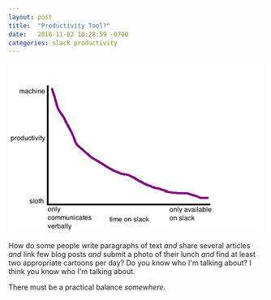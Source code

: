 ```yaml
---
layout: post
title:  "Productivity Tool?"
date:   2016-11-02 10:28:59 -0700
categories: slack productivity
---
```


<img src="/img/slack-productivity.png?raw=true">

How do some people write
paragraphs of text _and_ share several articles _and_ link few blog
posts _and_ submit a photo of their lunch _and_ find at least
two appropriate cartoons per day? Do you know who I'm talking about? I think you know who I'm
talking about.

There must be a practical balance _somewhere_.
